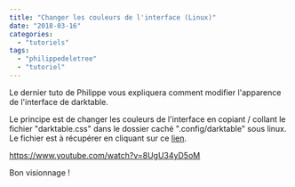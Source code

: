 ```yaml
---
title: "Changer les couleurs de l'interface (Linux)"
date: "2018-03-16"
categories: 
  - "tutoriels"
tags: 
  - "philippedeletree"
  - "tutoriel"
---
```


Le dernier tuto de Philippe vous expliquera comment modifier l'apparence de l'interface de darktable.

Le principe est de changer les couleurs de l'interface en copiant / collant le fichier "darktable.css" dans le dossier caché ".config/darktable" sous linux. Le fichier est à récupérer en cliquant sur ce [lien](https://www.youtube.com/redirect?v=8UgU34yD5oM&event=video_description&redir_token=IbF8ZGJT55v51xh5LvaFciNEn7Z8MTUyMTE0MTE0NkAxNTIxMDU0NzQ2&q=https%3A%2F%2Fwww.dropbox.com%2Fs%2Fp2uqif0r0p8kzd5%2Fdarktable.css%3Fdl%3D0).

https://www.youtube.com/watch?v=8UgU34yD5oM

Bon visionnage !
